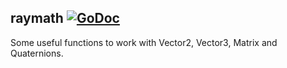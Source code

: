 ## raymath [![GoDoc](https://godoc.org/github.com/gen2brain/raylib-go/raymath?status.svg)](https://godoc.org/github.com/gen2brain/raylib-go/raymath)

Some useful functions to work with Vector2, Vector3, Matrix and Quaternions.
